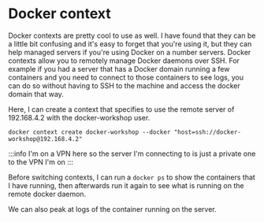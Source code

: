 # Docker context

Docker contexts are pretty cool to use as well. I have found that they can be a little bit confusing and it's easy to forget that you're using it, but they can help managed servers if you're using Docker on a number servers. Docker contexts allow you to remotely manage Docker daemons over SSH. For example if you had a server that has a Docker domain running a few containers and you need to connect to those containers to see logs, you can do so without having to SSH to the machine and access the docker domain that way.

Here, I can create a context that specifies to use the remote server of 192.168.4.2 with the docker-workshop user.

```shell
docker context create docker-workshop --docker "host=ssh://docker-workshop@192.168.4.2"
```

:::info
I'm on a VPN here so the server I'm connecting to is just a private one to the VPN I'm on
:::

Before switching contexts, I can run a `docker ps` to show the containers that I have running, then afterwards run it again to see what is running on the remote docker daemon.

We can also peak at logs of the container running on the server.
